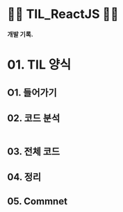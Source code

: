 
<h1 >🐱‍🏍 <b>TIL_ReactJS</b> 🐱‍🏍</h1>

<b>개발 기록.</b>

# 01. TIL 양식
## O1. 들어가기

## 02. 코드 분석
```js

```
## 03. 전체 코드

## 04. 정리

## 05. Commnet 
</div>
